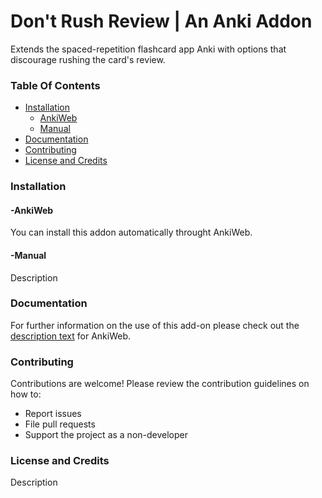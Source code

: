 # Don't Rush Review | An Anki Addon

Extends the spaced-repetition flashcard app Anki with options that discourage rushing the card's review.

### Table Of Contents

- [Installation](#installation)
  - [AnkiWeb](#-ankiweb)
  - [Manual](#-manual)
- [Documentation](#documentation)
- [Contributing](#contributing)
- [License and Credits](#license-and-credits)

### Installation

#### -AnkiWeb

You can install this addon automatically throught AnkiWeb.

#### -Manual

Description

### Documentation

For further information on the use of this add-on please check out the [description text](https://github.com/Levantino-Engineering/dont-rush-review/blob/main/docs/description.md) for AnkiWeb.

### Contributing

Contributions are welcome! Please review the contribution guidelines on how to:

- Report issues
- File pull requests
- Support the project as a non-developer

### License and Credits

Description

